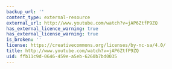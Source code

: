```yaml
---
backup_url: ''
content_type: external-resource
external_url: http://www.youtube.com/watch?v=jAP6ZtfP9ZQ
has_external_licence_warning: true
has_external_license_warning: true
is_broken: ''
license: https://creativecommons.org/licenses/by-nc-sa/4.0/
title: http://www.youtube.com/watch?v=jAP6ZtfP9ZQ
uid: ffb11c9d-0646-459e-a5eb-6260b7bd0035
---
```


